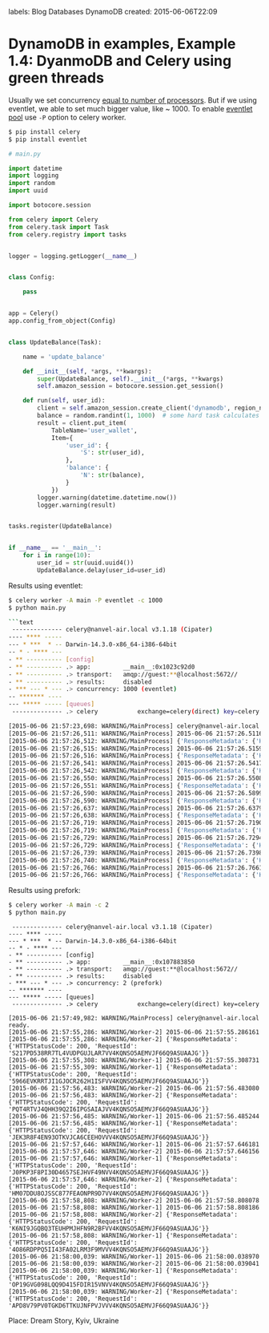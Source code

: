 labels: Blog
        Databases
        DynamoDB
created: 2015-06-06T22:09

# DynamoDB in examples, Example 1.4: DyanmoDB and Celery using green threads

Usually we set concurrency [equal to number of processors](http://celery.readthedocs.org/en/latest/configuration.html#concurrency-settings).
But if we using eventlet, we able to set much bigger value, like ~ 1000.
To enable [eventlet pool](http://celery.readthedocs.org/en/latest/userguide/concurrency/eventlet.html) use ```-P``` option to celery worker.

```bash
$ pip install celery
$ pip install eventlet
```

```python
# main.py

import datetime
import logging
import random
import uuid

import botocore.session

from celery import Celery
from celery.task import Task
from celery.registry import tasks


logger = logging.getLogger(__name__)


class Config:

    pass


app = Celery()
app.config_from_object(Config)


class UpdateBalance(Task):

    name = 'update_balance'

    def __init__(self, *args, **kwargs):
        super(UpdateBalance, self).__init__(*args, **kwargs)
        self.amazon_session = botocore.session.get_session()

    def run(self, user_id):
        client = self.amazon_session.create_client('dynamodb', region_name='us-west-2')
        balance = random.randint(1, 1000)  # some hard task calculates user balance
        result = client.put_item(
            TableName='user_wallet',
            Item={
                'user_id': {
                    'S': str(user_id),
                },
                'balance': {
                    'N': str(balance),
                }
            })
        logger.warning(datetime.datetime.now())
        logger.warning(result)


tasks.register(UpdateBalance)


if __name__ == '__main__':
    for i in range(10):
        user_id = str(uuid.uuid4())
        UpdateBalance.delay(user_id=user_id)
```

Results using eventlet:
```bash
$ celery worker -A main -P eventlet -c 1000
$ python main.py

```text
 -------------- celery@nanvel-air.local v3.1.18 (Cipater)
---- **** -----
--- * ***  * -- Darwin-14.3.0-x86_64-i386-64bit
-- * - **** ---
- ** ---------- [config]
- ** ---------- .> app:         __main__:0x1023c92d0
- ** ---------- .> transport:   amqp://guest:**@localhost:5672//
- ** ---------- .> results:     disabled
- *** --- * --- .> concurrency: 1000 (eventlet)
-- ******* ----
--- ***** ----- [queues]
 -------------- .> celery           exchange=celery(direct) key=celery

[2015-06-06 21:57:23,698: WARNING/MainProcess] celery@nanvel-air.local ready.
[2015-06-06 21:57:26,511: WARNING/MainProcess] 2015-06-06 21:57:26.511696
[2015-06-06 21:57:26,512: WARNING/MainProcess] {'ResponseMetadata': {'HTTPStatusCode': 200, 'RequestId': '1BNOL3VSM33D1EUIP7QRP2QTUNVV4KQNSO5AEMVJF66Q9ASUAAJG'}}
[2015-06-06 21:57:26,515: WARNING/MainProcess] 2015-06-06 21:57:26.515920
[2015-06-06 21:57:26,516: WARNING/MainProcess] {'ResponseMetadata': {'HTTPStatusCode': 200, 'RequestId': 'HGVHJ9CRS5U3EJ4KG57C44N53BVV4KQNSO5AEMVJF66Q9ASUAAJG'}}
[2015-06-06 21:57:26,541: WARNING/MainProcess] 2015-06-06 21:57:26.541750
[2015-06-06 21:57:26,542: WARNING/MainProcess] {'ResponseMetadata': {'HTTPStatusCode': 200, 'RequestId': 'RD0J3H6EL29B6CKUKLJ9AQT4HNVV4KQNSO5AEMVJF66Q9ASUAAJG'}}
[2015-06-06 21:57:26,550: WARNING/MainProcess] 2015-06-06 21:57:26.550805
[2015-06-06 21:57:26,551: WARNING/MainProcess] {'ResponseMetadata': {'HTTPStatusCode': 200, 'RequestId': 'SP9M3F114NIEOAUQVQ0UU74JVRVV4KQNSO5AEMVJF66Q9ASUAAJG'}}
[2015-06-06 21:57:26,590: WARNING/MainProcess] 2015-06-06 21:57:26.589971
[2015-06-06 21:57:26,590: WARNING/MainProcess] {'ResponseMetadata': {'HTTPStatusCode': 200, 'RequestId': 'HTB2TU11O98IA1RA5IANC1T8GBVV4KQNSO5AEMVJF66Q9ASUAAJG'}}
[2015-06-06 21:57:26,637: WARNING/MainProcess] 2015-06-06 21:57:26.637958
[2015-06-06 21:57:26,638: WARNING/MainProcess] {'ResponseMetadata': {'HTTPStatusCode': 200, 'RequestId': 'A9B7SON7IO7TBVA8CHCG1HMOSJVV4KQNSO5AEMVJF66Q9ASUAAJG'}}
[2015-06-06 21:57:26,719: WARNING/MainProcess] 2015-06-06 21:57:26.719082
[2015-06-06 21:57:26,719: WARNING/MainProcess] {'ResponseMetadata': {'HTTPStatusCode': 200, 'RequestId': 'HPKGKLUV80OR1I1I679457NV63VV4KQNSO5AEMVJF66Q9ASUAAJG'}}
[2015-06-06 21:57:26,729: WARNING/MainProcess] 2015-06-06 21:57:26.729478
[2015-06-06 21:57:26,729: WARNING/MainProcess] {'ResponseMetadata': {'HTTPStatusCode': 200, 'RequestId': 'AAIKV3SKH2QQJ1UDG0CBHCKKHNVV4KQNSO5AEMVJF66Q9ASUAAJG'}}
[2015-06-06 21:57:26,739: WARNING/MainProcess] 2015-06-06 21:57:26.739881
[2015-06-06 21:57:26,740: WARNING/MainProcess] {'ResponseMetadata': {'HTTPStatusCode': 200, 'RequestId': 'QU4E7KQMC656O1MNB3C7F6A8MFVV4KQNSO5AEMVJF66Q9ASUAAJG'}}
[2015-06-06 21:57:26,766: WARNING/MainProcess] 2015-06-06 21:57:26.766148
[2015-06-06 21:57:26,766: WARNING/MainProcess] {'ResponseMetadata': {'HTTPStatusCode': 200, 'RequestId': 'LLB6K6385US0V5BRBI8SBVTKBRVV4KQNSO5AEMVJF66Q9ASUAAJG'}}
```

Results using prefork:
```bash
$ celery worker -A main -c 2
$ python main.py
```

```text
 -------------- celery@nanvel-air.local v3.1.18 (Cipater)
---- **** -----
--- * ***  * -- Darwin-14.3.0-x86_64-i386-64bit
-- * - **** ---
- ** ---------- [config]
- ** ---------- .> app:         __main__:0x107883850
- ** ---------- .> transport:   amqp://guest:**@localhost:5672//
- ** ---------- .> results:     disabled
- *** --- * --- .> concurrency: 2 (prefork)
-- ******* ----
--- ***** ----- [queues]
 -------------- .> celery           exchange=celery(direct) key=celery

[2015-06-06 21:57:49,982: WARNING/MainProcess] celery@nanvel-air.local ready.
[2015-06-06 21:57:55,286: WARNING/Worker-2] 2015-06-06 21:57:55.286161
[2015-06-06 21:57:55,286: WARNING/Worker-2] {'ResponseMetadata': {'HTTPStatusCode': 200, 'RequestId': 'S217PD538RR7TL4VUDPGUJLAR7VV4KQNSO5AEMVJF66Q9ASUAAJG'}}
[2015-06-06 21:57:55,308: WARNING/Worker-1] 2015-06-06 21:57:55.308731
[2015-06-06 21:57:55,309: WARNING/Worker-1] {'ResponseMetadata': {'HTTPStatusCode': 200, 'RequestId': '5966EVKRRTJI1GJOCR262H1ISFVV4KQNSO5AEMVJF66Q9ASUAAJG'}}
[2015-06-06 21:57:56,483: WARNING/Worker-2] 2015-06-06 21:57:56.483080
[2015-06-06 21:57:56,483: WARNING/Worker-2] {'ResponseMetadata': {'HTTPStatusCode': 200, 'RequestId': 'PQT4RTVJ4QHH39Q2I6IPGSAIAJVV4KQNSO5AEMVJF66Q9ASUAAJG'}}
[2015-06-06 21:57:56,485: WARNING/Worker-1] 2015-06-06 21:57:56.485244
[2015-06-06 21:57:56,485: WARNING/Worker-1] {'ResponseMetadata': {'HTTPStatusCode': 200, 'RequestId': 'JEK3R8F4EN93OTKVJCA6CEEHOVVV4KQNSO5AEMVJF66Q9ASUAAJG'}}
[2015-06-06 21:57:57,646: WARNING/Worker-1] 2015-06-06 21:57:57.646181
[2015-06-06 21:57:57,646: WARNING/Worker-2] 2015-06-06 21:57:57.646156
[2015-06-06 21:57:57,646: WARNING/Worker-1] {'ResponseMetadata': {'HTTPStatusCode': 200, 'RequestId': 'J0PKP3F8PI30D4657SEJHVF49NVV4KQNSO5AEMVJF66Q9ASUAAJG'}}
[2015-06-06 21:57:57,646: WARNING/Worker-2] {'ResponseMetadata': {'HTTPStatusCode': 200, 'RequestId': 'HM07DDU8OJSSC877FEAONPR9D7VV4KQNSO5AEMVJF66Q9ASUAAJG'}}
[2015-06-06 21:57:58,808: WARNING/Worker-2] 2015-06-06 21:57:58.808078
[2015-06-06 21:57:58,808: WARNING/Worker-1] 2015-06-06 21:57:58.808186
[2015-06-06 21:57:58,808: WARNING/Worker-2] {'ResponseMetadata': {'HTTPStatusCode': 200, 'RequestId': 'K6NI9JGQBQ3TEUHPMJHFN9R2BFVV4KQNSO5AEMVJF66Q9ASUAAJG'}}
[2015-06-06 21:57:58,808: WARNING/Worker-1] {'ResponseMetadata': {'HTTPStatusCode': 200, 'RequestId': '4O86RDPPQ5II43FA02LRM3F9MVVV4KQNSO5AEMVJF66Q9ASUAAJG'}}
[2015-06-06 21:58:00,039: WARNING/Worker-1] 2015-06-06 21:58:00.038970
[2015-06-06 21:58:00,039: WARNING/Worker-2] 2015-06-06 21:58:00.039041
[2015-06-06 21:58:00,039: WARNING/Worker-1] {'ResponseMetadata': {'HTTPStatusCode': 200, 'RequestId': 'OP19GVG098LQQ9D415FDIR15VNVV4KQNSO5AEMVJF66Q9ASUAAJG'}}
[2015-06-06 21:58:00,039: WARNING/Worker-2] {'ResponseMetadata': {'HTTPStatusCode': 200, 'RequestId': 'APD8V79PV0TGKD6TTKUJNFPVJVVV4KQNSO5AEMVJF66Q9ASUAAJG'}}
```

Place: Dream Story, Kyiv, Ukraine
